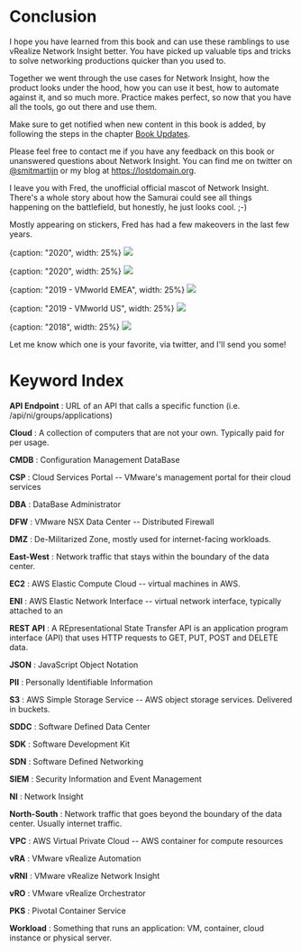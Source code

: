 # Conclusion
I hope you have learned from this book and can use these ramblings to use vRealize Network Insight better. You have picked up valuable tips and tricks to solve networking productions quicker than you used to.

Together we went through the use cases for Network Insight, how the product looks under the hood, how you can use it best, how to automate against it, and so much more. Practice makes perfect, so now that you have all the tools, go out there and use them.

Make sure to get notified when new content in this book is added, by following the steps in the chapter [Book Updates](#book-updates).

Please feel free to contact me if you have any feedback on this book or unanswered questions about Network Insight. You can find me on twitter on [\@smitmartijn](https://twitter.com/smitmartijn) or my blog at <https://lostdomain.org>.

I leave you with Fred, the unofficial official mascot of Network Insight. There's a whole story about how the Samurai could see all things happening on the battlefield, but honestly, he just looks cool. ;-)

Mostly appearing on stickers, Fred has had a few makeovers in the last few years.

{caption: "2020", width: 25%}
![](images/ch-11/vrni-sticker-fred-baby-yoda-onesie-light-skinned.png)

{caption: "2020", width: 25%}
![](images/ch-11/vrni-sticker-fred-baby-yoda-onesie-dark-skinned.png)

{caption: "2019 - VMworld EMEA", width: 25%}
![](images/ch-11/vrni-sticker-samurai-vmworld-eu-2019.png)

{caption: "2019 - VMworld US", width: 25%}
![](images/ch-11/vrni-sticker-samurai-vmworld-2019.png)

{caption: "2018", width: 25%}
![](images/ch-11/vrni-sticker-samurai.png)

Let me know which one is your favorite, via twitter, and I'll send you some!

# Keyword Index

**API Endpoint**
: URL of an API that calls a specific function (i.e. /api/ni/groups/applications)

**Cloud**
: A collection of computers that are not your own. Typically paid for per usage.

**CMDB**
: Configuration Management DataBase

**CSP**
: Cloud Services Portal -- VMware's management portal for their cloud services

**DBA**
: DataBase Administrator

**DFW**
: VMware NSX Data Center -- Distributed Firewall

**DMZ**
: De-Militarized Zone, mostly used for internet-facing workloads.

**East-West**
: Network traffic that stays within the boundary of the data center.

**EC2**
: AWS Elastic Compute Cloud -- virtual machines in AWS.

**ENI**
: AWS Elastic Network Interface -- virtual network interface, typically attached to an

**REST API**
: A REpresentational State Transfer API is an application program interface (API) that uses HTTP requests to GET, PUT, POST and DELETE data.

**JSON**
: JavaScript Object Notation

**PII**
: Personally Identifiable Information

**S3**
: AWS Simple Storage Service -- AWS object storage services. Delivered in buckets.

**SDDC**
: Software Defined Data Center

**SDK**
: Software Development Kit

**SDN**
: Software Defined Networking

**SIEM**
: Security Information and Event Management

**NI**
: Network Insight

**North-South**
: Network traffic that goes beyond the boundary of the data center. Usually internet traffic.

**VPC**
: AWS Virtual Private Cloud -- AWS container for compute resources

**vRA**
: VMware vRealize Automation

**vRNI**
: VMware vRealize Network Insight

**vRO**
: VMware vRealize Orchestrator

**PKS**
: Pivotal Container Service

**Workload**
: Something that runs an application: VM, container, cloud instance or physical server.
